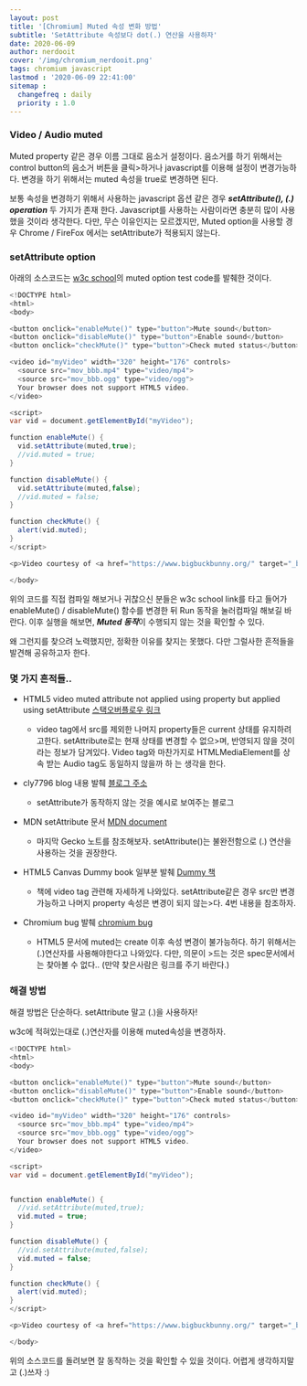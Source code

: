 ```yaml
---
layout: post
title: '[Chromium] Muted 속성 변화 방법'
subtitle: 'SetAttribute 속성보다 dot(.) 연산을 사용하자'
date: 2020-06-09
author: nerdooit
cover: '/img/chromium_nerdooit.png'
tags: chromium javascript
lastmod : '2020-06-09 22:41:00'
sitemap :
  changefreq : daily
  priority : 1.0
---
```


### Video / Audio muted
Muted property 같은 경우 이름 그대로 음소거 설정이다. 음소거를 하기 위해서는 control button의 음소거 버튼을 클릭>하거나 javascript를 이용해 설정이 변경가능하다. 변경을 하기 위해서는 muted 속성을 true로 변경하면 된다.

보통 속성을 변경하기 위해서 사용하는 javascript 옵션 같은 경우 ***setAttribute(), (.) operation*** 두 가지가 존재
한다. Javascript를 사용하는 사람이라면 충분히 많이 사용했을 것이라 생각한다. 다만, 무슨 이유인지는 모르겠지만, Muted option을 사용할 경우 Chrome / FireFox 에서는 setAttribute가 적용되지 않는다.

### setAttribute option
아래의 소스코드는 [w3c school](https://www.w3schools.com/tags/tryit.asp?filename=tryhtml5_av_prop_muted)의 muted option test code를 발췌한 것이다.

```java
<!DOCTYPE html>
<html>
<body>

<button onclick="enableMute()" type="button">Mute sound</button>
<button onclick="disableMute()" type="button">Enable sound</button>
<button onclick="checkMute()" type="button">Check muted status</button><br>

<video id="myVideo" width="320" height="176" controls>
  <source src="mov_bbb.mp4" type="video/mp4">
  <source src="mov_bbb.ogg" type="video/ogg">
  Your browser does not support HTML5 video.
</video>

<script>
var vid = document.getElementById("myVideo");

function enableMute() {
  vid.setAttribute(muted,true);
  //vid.muted = true;
}

function disableMute() {
  vid.setAttribute(muted,false);
  //vid.muted = false;
}

function checkMute() {
  alert(vid.muted);
}
</script>

<p>Video courtesy of <a href="https://www.bigbuckbunny.org/" target="_blank">Big Buck Bunny</a>.</p>

</body>
```
위의 코드를 직접 컴파일 해보거나 귀찮으신 분들은 w3c school link를 타고 들어가 enableMute() / disableMute() 함수를 변경한 뒤 Run 동작을 눌러컴파일 해보길 바란다. 이후 실행을 해보면, ***Muted 동작***이 수행되지 않는 것을 확인할 수 있다.

왜 그런지를 찾으려 노력했지만, 정확한 이유를 찾지는 못했다. 다만 그럴사한 흔적들을 발견해 공유하고자 한다.

### 몇 가지 흔적들..
- HTML5 video muted attribute not applied using property but applied using setAttribute [스택오버플로우 링크](https://stackoverflow.com/questions/41656297/html5-video-muted-attribute-not-applied-using-property-but-applied-using-setattr)
  - video tag에서 src를 제외한 나머지 property들은 current 상태를 유지하려고한다. setAttribute로는 현재 상태를 변경할 수 없으>며, 반영되지 않을 것이라는 정보가 담겨있다. Video tag와 마찬가지로 HTMLMediaElement를 상속 받는 Audio tag도 동일하지 않을까 하
는 생각을 한다.

- cly7796 blog 내용 발췌 [블로그 주소](http://cly7796.net/wp/javascript/muted-added-with-setattribute-to-the-video-element-does-not-work-with-firefox-and-chrome/)
  - setAttribute가 동작하지 않는 것을 예시로 보여주는 블로그

- MDN setAttribute 문서 [MDN document](https://developer.mozilla.org/en-US/docs/Web/API/Element/setAttribute)
  - 마지막 Gecko 노트를 참조해보자. setAttribute()는 불완전함으로 (.) 연산을 사용하는 것을 권장한다.

- HTML5 Canvas Dummy book 일부분 발췌 [Dummy 책](https://books.google.co.kr/books?id=1fg0uRR-SjIC&pg=PT380&lpg=PT380&dq=dummy+html5+canvas+setAttribute+src+muted&source=bl&ots=tX9o-_kjsi&sig=ACfU3U2Xtmvv30eRV65l6cqO--0q2bm0tQ&hl=ko&sa=X&ved=2ahUKEwit5fzL4_HpAhUbM94KHZHnDygQ6AEwAHoECAoQAQ#v=onepage&q=dummy%20html5%20canvas%20setAttribute%20src%20muted&f=false)
  - 책에 video tag 관련해 자세하게 나와있다. setAttribute같은 경우 src만 변경가능하고 나머지 property 속성은 변경이 되지 않는>다. 4번 내용을 참조하자.

- Chromium bug 발췌 [chromium bug](https://bugs.chromium.org/p/chromium/issues/detail?id=1033554)
  - HTML5 문서에 muted는 create 이후 속성 변경이 불가능하다. 하기 위해서는 (.)연산자를 사용해야한다고 나와있다. 다만, 의문이 >드는 것은 spec문서에서는 찾아볼 수 없다.. (만약 찾은사람은 링크를 주기 바란다.)

### 해결 방법
해결 방법은 단순하다. setAttribute 말고 (.)을 사용하자!

w3c에 적혀있는대로 (.)연산자를 이용해 muted속성을 변경하자.

```java
<!DOCTYPE html>
<html>
<body>

<button onclick="enableMute()" type="button">Mute sound</button>
<button onclick="disableMute()" type="button">Enable sound</button>
<button onclick="checkMute()" type="button">Check muted status</button><br>

<video id="myVideo" width="320" height="176" controls>
  <source src="mov_bbb.mp4" type="video/mp4">
  <source src="mov_bbb.ogg" type="video/ogg">
  Your browser does not support HTML5 video.
</video>

<script>
var vid = document.getElementById("myVideo");


function enableMute() {
  //vid.setAttribute(muted,true);
  vid.muted = true;
}

function disableMute() {
  //vid.setAttribute(muted,false);
  vid.muted = false;
}

function checkMute() {
  alert(vid.muted);
}
</script>

<p>Video courtesy of <a href="https://www.bigbuckbunny.org/" target="_blank">Big Buck Bunny</a>.</p>

</body>
```

위의 소스코드를 돌려보면 잘 동작하는 것을 확인할 수 있을 것이다. 어렵게 생각하지말고 (.)쓰자 :)

